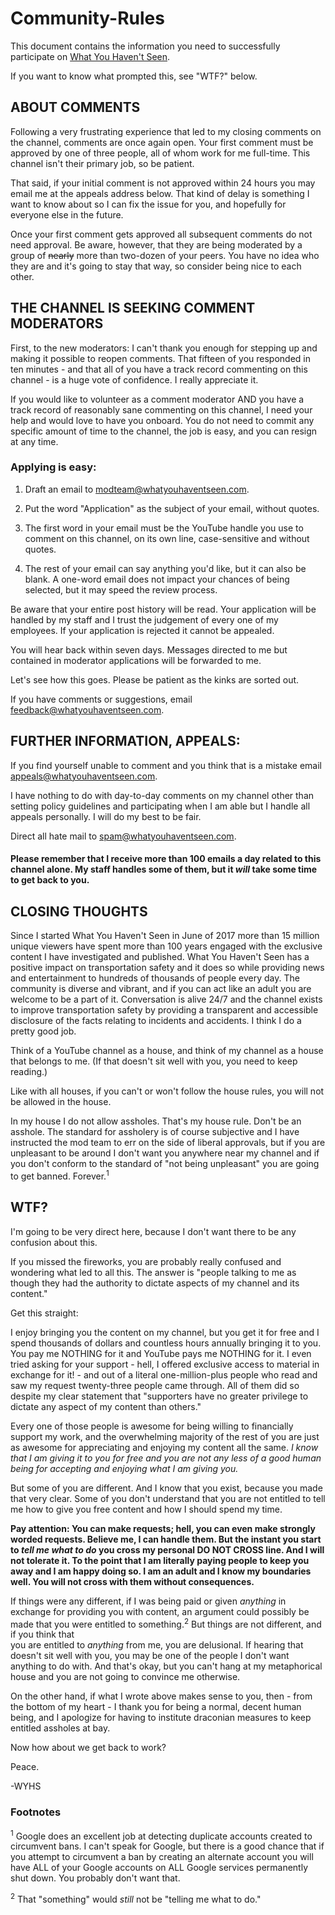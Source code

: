# Community-Rules
This document contains the information you need to successfully participate on [What You Haven't Seen](https://www.youtube.com/c/whatyouhaventseen).

If you want to know what prompted this, see "WTF?" below.

## ABOUT COMMENTS

Following a very frustrating experience that led to my closing comments on the channel, comments are once again open. Your 
first comment must be approved by one of three people, all of whom work for me full-time. This channel isn't their primary 
job, so be patient. 

That said, if your initial comment is not approved within 24 hours you may email me at the appeals address below. That kind of 
delay is something I want to know about so I can fix the issue for you, and hopefully for everyone else in the future.

Once your first comment gets approved all subsequent comments do not need approval. Be aware, however, that they are being 
moderated by a group of ~~nearly~~ more than two-dozen of your peers. You have no idea who they are and it's going to stay 
that way, so consider being nice to each other.

## THE CHANNEL IS SEEKING COMMENT MODERATORS

First, to the new moderators: I can't thank you enough for stepping up and making it possible to reopen comments. That fifteen 
of you responded in ten minutes - and that all of you have a track record commenting on this channel - is a huge vote of 
confidence. I really appreciate it.

If you would like to volunteer as a comment moderator AND you have a track record of reasonably sane commenting on this 
channel, I need your help and would love to have you onboard. You do not need to commit any specific amount of time to the 
channel, the job is easy, and you can resign at any time.

### Applying is easy:

1. Draft an email to modteam@whatyouhaventseen.com.

2. Put the word "Application" as the subject of your email, without quotes.

3. The first word in your email must be the YouTube handle you use to comment on this channel, on its own line, case-sensitive 
and without quotes.

4. The rest of your email can say anything you'd like, but it can also be blank. A one-word email does not impact your chances 
of being selected, but it may speed the review process.

Be aware that your entire post history will be read. Your application will be handled by my staff and I trust the judgement of 
every one of my employees. If your application is rejected it cannot be appealed. 

You will hear back within seven days. Messages directed to me but contained in moderator applications will be forwarded to me.

Let's see how this goes. Please be patient as the kinks are sorted out. 

If you have comments or suggestions, email feedback@whatyouhaventseen.com.

## FURTHER INFORMATION, APPEALS:

If you find yourself unable to comment and you think that is a mistake email appeals@whatyouhaventseen.com. 

I have nothing to do with day-to-day comments on my channel other than setting policy guidelines and participating when I am 
able but I handle all appeals personally. I will do my best to be fair. 

Direct all hate mail to spam@whatyouhaventseen.com.

#### Please remember that I receive more than 100 emails a day related to this channel alone. My staff handles some of them, but it *will* take some time to get back to you.

## CLOSING THOUGHTS

Since I started What You Haven't Seen in June of 2017 more than 15 million unique viewers have spent more than 100 years
engaged with the exclusive content I have investigated and published. What You Haven't Seen has a positive impact on 
transportation safety and it does so while providing news and entertainment to hundreds of thousands of people every day. 
The community is diverse and vibrant, and if you can act like an adult you are welcome to be a part of it. Conversation is 
alive 24/7 and the channel exists to improve transportation safety by providing a transparent and accessible disclosure of the 
facts relating to incidents and accidents. I think I do a pretty good job.

Think of a YouTube channel as a house, and think of my channel as a house that belongs to me. (If that doesn't sit well with 
you, you need to keep reading.)

Like with all houses, if you can't or won't follow the house rules, you will not be allowed in the house.

In my house I do not allow assholes. That's my house rule. Don't be an asshole. The standard for assholery is 
of course subjective and I have instructed the mod team to err on the side of liberal approvals, but if you are unpleasant to 
be around I don't want you anywhere near my channel and if you don't conform to the standard of "not being unpleasant" you are 
going to get banned. Forever.<sup>1</sup>

## WTF?

I'm going to be very direct here, because I don't want there to be any confusion about this.

If you missed the fireworks, you are probably really confused and wondering what led to all this. The answer is "people 
talking to me as though they had the authority to dictate aspects of my channel and its content."

Get this straight:

I enjoy bringing you the content on my channel, but you get it for free and I spend thousands of dollars and countless hours 
annually bringing it to you. You pay me NOTHING for it and YouTube pays me NOTHING for it. I even tried asking for your 
support - hell, I offered exclusive access to material in exchange for it! - and out of a literal one-million-plus people who 
read and saw my request twenty-three people came through. All of them did so despite my clear statement that "supporters have 
no greater privilege to dictate any aspect of my content than others." 

Every one of those people is awesome for being willing to financially support my work, and the overwhelming majority of the 
rest of you are just as awesome for appreciating and enjoying my content all the same. *I know that I am giving it to you for 
free and you are not any less of a good human being for accepting and enjoying what I am giving you.*

But some of you are different. And I know that you exist, because you made that very clear. Some of you don't understand 
that you are not entitled to tell me how to give you free content and how I should spend my time. 

**Pay attention: You can make requests; hell, you can even make strongly worded requests. Believe me, I can handle them. But 
the instant you start to *tell me what to do* you cross my personal DO NOT CROSS line. And I will not tolerate it. To the 
point that I am literally paying people to keep you away and I am happy doing so. I am an adult and I know my boundaries well. 
You will not cross with them without consequences.**

If things were any different, if I was being paid or given *anything* in exchange for providing you with content, an argument 
could possibly be made that you were entitled to something.<sup>2</sup> But things are not different, and if you think that \
you are entitled to *anything* from me, you are delusional. If hearing that doesn't sit well with you, you may be one of 
the people I don't want anything to do with. And that's okay, but you can't hang at my metaphorical house and you are not 
going to convince me otherwise. 

On the other hand, if what I wrote above makes sense to you, then - from the bottom of my heart - I thank you for being a 
normal, decent human being, and I apologize for having to institute draconian measures to keep entitled assholes at bay.

Now how about we get back to work?

Peace.

-WYHS

### Footnotes

<sup>1</sup> Google does an excellent job at detecting duplicate accounts created to circumvent bans. I can't speak for 
Google, but there is a good chance that if you attempt to circumvent a ban by creating an alternate account you will have ALL 
of your Google accounts on ALL Google services permanently shut down. You probably don't want that.

<sup>2</sup> That "something" would *still* not be "telling me what to do."

